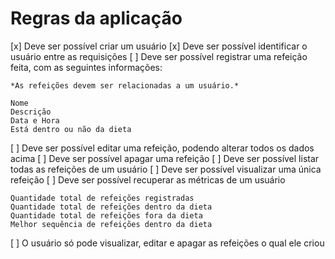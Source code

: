 # Regras da aplicação

[x] Deve ser possível criar um usuário
[x] Deve ser possível identificar o usuário entre as requisições
[ ] Deve ser possível registrar uma refeição feita, com as seguintes informações:
    
    *As refeições devem ser relacionadas a um usuário.*
    
    Nome
    Descrição
    Data e Hora
    Está dentro ou não da dieta

[ ] Deve ser possível editar uma refeição, podendo alterar todos os dados acima
[ ] Deve ser possível apagar uma refeição
[ ] Deve ser possível listar todas as refeições de um usuário
[ ] Deve ser possível visualizar uma única refeição
[ ] Deve ser possível recuperar as métricas de um usuário

    Quantidade total de refeições registradas
    Quantidade total de refeições dentro da dieta
    Quantidade total de refeições fora da dieta
    Melhor sequência de refeições dentro da dieta

[ ] O usuário só pode visualizar, editar e apagar as refeições o qual ele criou